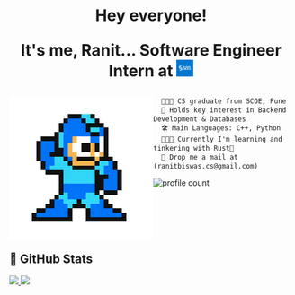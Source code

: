 
<div>
  <h1 align="center">
    Hey everyone! <br>
    <p>
      It's me, Ranit... Software Engineer Intern at <img src="./media/sas-glyph.jpg" width=30 />
    </p>
  </h1>
</div>

<img src="./media/ranit-hero.gif" align="left" />

  ```
    👨🏻‍🎓 CS graduate from SCOE, Pune
    🚀 Holds key interest in Backend Development & Databases
    🛠️ Main Languages: C++, Python
    🧑🏻‍💻 Currently I'm learning and tinkering with Rust🦀
    📧 Drop me a mail at (ranitbiswas.cs@gmail.com)
  ```
  ![profile count](https://komarev.com/ghpvc/?username=RhoNit&color=green) <br><br><br><br><br><br>


<h2 align="left">👀 GitHub Stats</h2>
<div>
  <a href="https://github.com/RhoNit">
    <img width="49%" src="https://github-readme-stats.vercel.app/api?username=RhoNit&theme=radical&title_color=0017ff&hide_border=true">
  </a>

  <a href="https://github.com/RhoNit">
    <img width="49%" src="http://github-readme-streak-stats.herokuapp.com/?api&count_private=true&include_all_commits=true&user=RhoNit&theme=radical&date_format=M%20j%5B%2C%20Y%5D&ring=0017ff&fire=0017ff&sideNums=0017ff&hide_border=true">
  </a>
</div>

